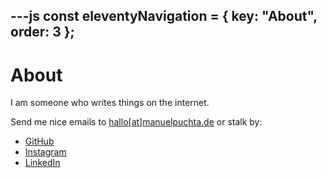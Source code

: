 ---js
const eleventyNavigation = {
	key: "About",
	order: 3
};
---

# About

I am someone who writes things on the internet.

Send me nice emails to <a href="mailto:hallo@manuelpuchta.de">hallo[at]manuelpuchta.de</a> or stalk by:

- [GitHub](https://github.com/manuelpuchta)
- [Instagram](https://www.instagram.com/manuellerantrieb/)
- [LinkedIn](https://www.linkedin.com/in/manuelpuchta/)

